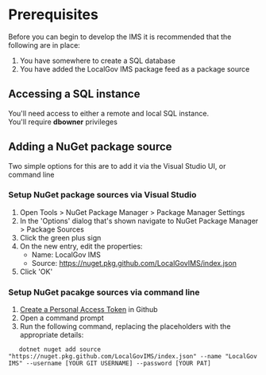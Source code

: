 # Prerequisites

Before you can begin to develop the IMS it is recommended that the following are in place:

1. You have somewhere to create a SQL database
2. You have added the LocalGov IMS package feed as a package source

## Accessing a SQL instance

You'll need access to either a remote and local SQL instance.
<br>
You'll require **dbowner** privileges

## Adding a NuGet package source

Two simple options for this are to add it via the Visual Studio UI, or command line

### Setup NuGet package sources via Visual Studio

1. Open  Tools > NuGet Package Manager > Package Manager Settings
2. In the 'Options' dialog that's shown navigate to NuGet Package Manager > Package Sources
3. Click the green plus sign
4. On the new entry, edit the properties:
   * Name: LocalGov IMS
   * Source: https://nuget.pkg.github.com/LocalGovIMS/index.json
5. Click 'OK'

### Setup NuGet pacakge sources via command line

1. [Create a Personal Access Token](https://docs.github.com/en/authentication/keeping-your-account-and-data-secure/creating-a-personal-access-token) in Github
2. Open a command prompt
2. Run the following command, replacing the placeholders with the appropriate details:
```
   dotnet nuget add source "https://nuget.pkg.github.com/LocalGovIMS/index.json" --name "LocalGov IMS" --username [YOUR GIT USERNAME] --password [YOUR PAT]
```